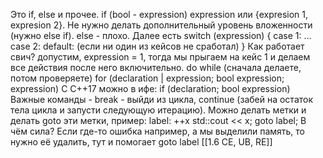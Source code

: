 Это if, else и прочее.
if (bool - expression) expression или {expresion 1, expresion 2}.
Не нужно делать дополнительный уровень вложенности (нужно else if).
else - плохо.
Далее есть switch (expression) {
	case 1: 
	...
	case 2:
	default: (если ни один из кейсов не сработал)
}
Как работает свич? допустим, expression = 1, тогда мы прыгаем на кейс 1 и делаем все действия после него включительно.
do while (сначала делаете, потом проверяете)
for (declaration | expression; bool expression; expression)
С С++17 можно в ифе:
if (declaration; bool expression)
Важные команды - break - выйди из цикла,
continue (забей на остаток тела цикла и запусти следующую итерацию).
Можно делать метки и делать goto эти метки, пример:
label:
++x
std::cout << x;
goto label;
В чём сила? Если где-то ошибка например, а мы выделили память, то нужно её удалить, тут и помогает goto label
[[1.6 CE, UB, RE]]
